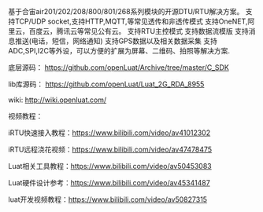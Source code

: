 基于合宙air201/202/208/800/801/268系列模块的开源DTU/RTU解决方案。
支持TCP/UDP socket,支持HTTP,MQTT,等常见透传和非透传模式
支持OneNET,阿里云，百度云，腾讯云等常见公有云。
支持RTU主控模式
支持数据流模版
支持消息推送(电话，短信，网络通知)
支持GPS数据以及相关数据采集
支持ADC,SPI,I2C等外设，可以方便的扩展为屏幕、二维码、拍照等解决方案.

底层源码：
https://github.com/openLuat/Archive/tree/master/C_SDK

lib库源码：
https://github.com/openLuat/Luat_2G_RDA_8955

wiki:
http://wiki.openluat.com/

视频教程：

iRTU快速接入教程：https://www.bilibili.com/video/av41012302

iRTU远程浇花视频：https://www.bilibili.com/video/av47478475

Luat相关工具教程：https://www.bilibili.com/video/av50453083

Luat硬件设计参考：https://www.bilibili.com/video/av45341487

luat开发视频教程：https://www.bilibili.com/video/av50827315
